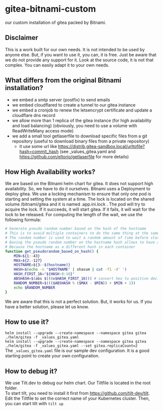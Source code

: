 # gitea-bitnami-custom

our custom installation of gitea packed by Bitnami.  

## Disclaimer

This is a work built for our own needs. It is not intended to be used by anyone else. But, if you want to use it, you can, it is free. Just be aware that we do not provide any support for it. Look at the source code, it is not that complex. You can easily adapt it to your own needs.

## What differs from the original Bitnami installation?

- we embed a smtp server (postfix) to send emails
- we embed cloudflared to create a tunnel to our gitea instance
- we embed a cronjob to renew the letsencrypt certificate and update a cloudflare dns record
- we allow more than 1 replica of the gitea instance (for high availability and load balancing) (obviously, you need to use a volume with ReadWriteMany access mode)
- we add a small tool getlaserfile to download specific files from a git repository (useful to download binary files from a private repository)
  - it use some url like <https://distrib.gitea-sandbox.local/urltofile?hash=commit_hash> (see _values_gitea.yaml and <https://github.com/eltorio/getlaserfile> for more details)

## How High Availability works?

We are based on the Bitnami helm chart for gitea. It does not support high availability. So, we have to do it ourselves. Bitnami uses a Deployment to deploy gitea. We use a locking mechanism to ensure that only one pod is starting and setting the system at a time. The lock is located on the shared volume /bitnami/gitea and it is named .app.ini.lock . The pod will try to acquire the lock. If it succeeds, it will start gitea. If it fails, it will wait for the lock to be released. For computing the length of the wait, we use the following formula:

```bash
# Generate pseudo random number based on the hash of the hostname
# This is to avoid multiple containers to do the same thing at the same time
# The random number is used to wait a random amount of time before starting the setup
# Basing the pseudo random number on the hostname hash allows to have a different number for each container
# Because the hostname as a different hash in each container
function get_pseudorandom_based_on_hash() {
    MIN=${1:-43}
    MAX=${2:-127}
    HOSTNAME=${3:-$(hostname)}
    HASH=$(echo -n "$HOSTNAME" | shasum | cut -f1 -d' ')
    HASH_FIRST_16="${HASH:0:16}"
    ABSHASH=$(abs $((0x$HASH_FIRST_16))) # convert hex to positive decimal
    RANDOM_NUMBER=$((($ABSHASH % ($MAX - $MIN)) + $MIN + 1))
    echo $RANDOM_NUMBER
}
```

We are aware that this is not a perfect solution. But, it works for us. If you have a better solution, please let us know.

## How to use it?

`helm install --upgrade --create-namespace --namespace gitea gitea ./helm/gitea -f _values_gitea.yaml`  
`helm install --upgrade --create-namespace --namespace gitea gitea ./helm/gitea -f _values_gitea.yaml --set gitea.replicaCount=2`  
The `_values_gitea.yaml` file is our sample dev configuration. It is a good starting point to create your own configuration.

## How to debug it?

We use Tilt.dev to debug our helm chart. Our Tiltfile is located in the root folder.  
To start tilt, you need to install it first from <https://github.com/tilt-dev/tilt>.  
Edit the Tiltfile to set the correct name of your Kubernetes cluster.
Then, you can start tilt with
`tilt up`
